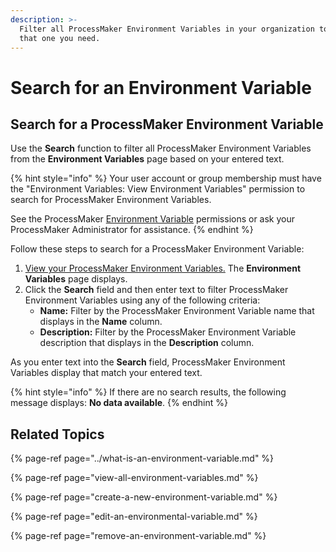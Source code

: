 ```yaml
---
description: >-
  Filter all ProcessMaker Environment Variables in your organization to find
  that one you need.
---
```


# Search for an Environment Variable

## Search for a ProcessMaker Environment Variable

Use the **Search** function to filter all ProcessMaker Environment Variables from the **Environment Variables** page based on your entered text.

{% hint style="info" %}
Your user account or group membership must have the "Environment Variables: View Environment Variables" permission to search for ProcessMaker Environment Variables.

See the ProcessMaker [Environment Variable](../../../processmaker-administration/permission-descriptions-for-users-and-groups.md#environment-variables) permissions or ask your ProcessMaker Administrator for assistance.
{% endhint %}

Follow these steps to search for a ProcessMaker Environment Variable:

1. [View your ProcessMaker Environment Variables.](view-all-environment-variables.md) The **Environment Variables** page displays.
2. Click the **Search** field and then enter text to filter ProcessMaker Environment Variables using any of the following criteria:
   * **Name:** Filter by the ProcessMaker Environment Variable name that displays in the **Name** column.
   * **Description:** Filter by the ProcessMaker Environment Variable description that displays in the **Description** column.

As you enter text into the **Search** field, ProcessMaker Environment Variables display that match your entered text.

{% hint style="info" %}
If there are no search results, the following message displays: **No data available**.
{% endhint %}

## Related Topics

{% page-ref page="../what-is-an-environment-variable.md" %}

{% page-ref page="view-all-environment-variables.md" %}

{% page-ref page="create-a-new-environment-variable.md" %}

{% page-ref page="edit-an-environmental-variable.md" %}

{% page-ref page="remove-an-environment-variable.md" %}

